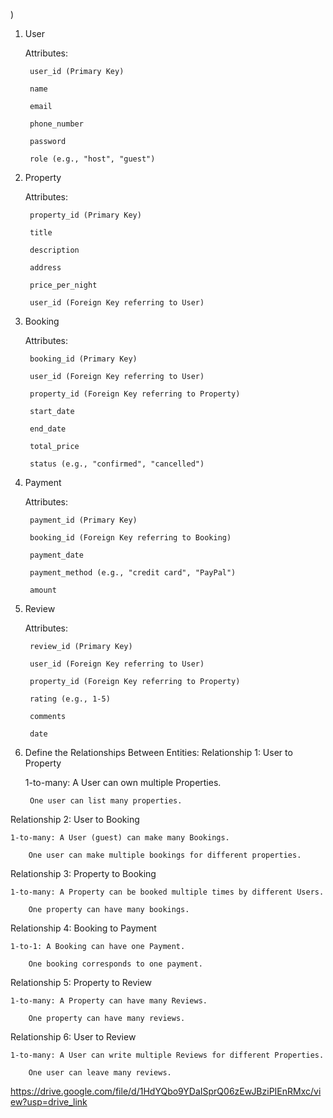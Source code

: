 )
1. User

    Attributes:

        user_id (Primary Key)

        name

        email

        phone_number

        password

        role (e.g., "host", "guest")

2. Property

    Attributes:

        property_id (Primary Key)

        title

        description

        address

        price_per_night

        user_id (Foreign Key referring to User)

3. Booking

    Attributes:

        booking_id (Primary Key)

        user_id (Foreign Key referring to User)

        property_id (Foreign Key referring to Property)

        start_date

        end_date

        total_price

        status (e.g., "confirmed", "cancelled")

4. Payment

    Attributes:

        payment_id (Primary Key)

        booking_id (Foreign Key referring to Booking)

        payment_date

        payment_method (e.g., "credit card", "PayPal")

        amount

5. Review

    Attributes:

        review_id (Primary Key)

        user_id (Foreign Key referring to User)

        property_id (Foreign Key referring to Property)

        rating (e.g., 1-5)

        comments

        date

2. Define the Relationships Between Entities:
Relationship 1: User to Property

    1-to-many: A User can own multiple Properties.

        One user can list many properties.

Relationship 2: User to Booking

    1-to-many: A User (guest) can make many Bookings.

        One user can make multiple bookings for different properties.

Relationship 3: Property to Booking

    1-to-many: A Property can be booked multiple times by different Users.

        One property can have many bookings.

Relationship 4: Booking to Payment

    1-to-1: A Booking can have one Payment.

        One booking corresponds to one payment.

Relationship 5: Property to Review

    1-to-many: A Property can have many Reviews.

        One property can have many reviews.

Relationship 6: User to Review

    1-to-many: A User can write multiple Reviews for different Properties.

        One user can leave many reviews.
https://drive.google.com/file/d/1HdYQbo9YDaISprQ06zEwJBziPIEnRMxc/view?usp=drive_link

